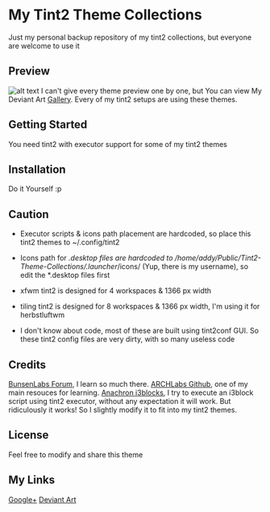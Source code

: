 # My Tint2 Theme Collections
Just my personal backup repository of my tint2 collections, but everyone are welcome to use it
## Preview
![alt text](https://raw.githubusercontent.com/addy-dclxvi/Openbox-Theme-Collections/master/preview.jpg)
I can't give every theme preview one by one, but You can view My Deviant Art [Gallery](http://addy-dclxvi.deviantart.com/gallery/).
Every of my tint2 setups are using these themes.
## Getting Started
You need tint2 with executor support for some of my tint2 themes
## Installation
Do it Yourself :p
## Caution
- Executor scripts & icons path placement are hardcoded, so place this tint2 themes to ~/.config/tint2

- Icons path for *.desktop files are hardcoded to /home/addy/Public/Tint2-Theme-Collections/.launcher*/icons/ (Yup, there is my username), so edit the *.desktop files first

- xfwm tint2 is designed for 4 workspaces & 1366 px width

- tiling tint2 is designed for 8 workspaces & 1366 px width, I'm using it for herbstluftwm 

- I don't know about code, most of these are built using tint2conf GUI. So these tint2 config files are very dirty, with so many useless code

## Credits
[BunsenLabs Forum](https://forums.bunsenlabs.org/viewtopic.php?id=254), I learn so much there.
[ARCHLabs Github](https://github.com/ARCHLabs/Archlabs-Tint2-Themes), one of my main resouces for learning.
[Anachron i3blocks](https://github.com/Anachron/i3blocks), I try to execute an i3block script using tint2 executor, without any expectation it will work.
But ridiculously it works! So I slightly modify it to fit into my tint2 themes.
## License
Feel free to modify and share this theme
## My Links
[Google+](https://plus.google.com/+AdhiPambudi)
[Deviant Art](http://addy-dclxvi.deviantart.com/)

